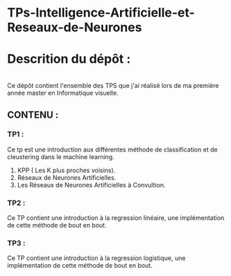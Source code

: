 # TPs-Intelligence-Artificielle-et-Reseaux-de-Neurones
# Descrition du dépôt :
\
Ce dépôt contient l'ensemble des TPS que j'ai réalisé lors de ma première année master en Informatique visuelle.

## CONTENU :

### TP1 : 

Ce tp est une introduction aux différentes méthode de classification et de cleustering dans le machine learning. 
1. KPP ( Les K plus proches voisins).
2. Réseaux de Neurones Artificielles.
3. Les Réseaux de Neurones Artificielles à Convultion.
### TP2 : 
Ce TP contient une introduction à la regression linéaire, une implémentation de cette méthode de bout en bout.
### TP3 :
Ce TP contient une introduction à la regression logistique, une implémentation de cette méthode de bout en bout.
